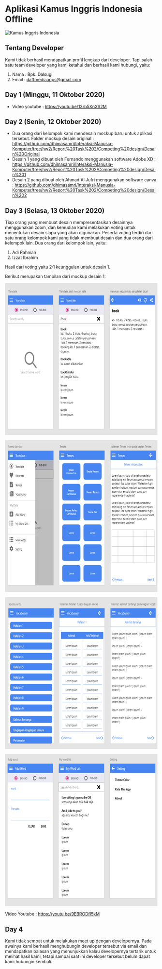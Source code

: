 # Aplikasi Kamus Inggris Indonesia Offline #

![Kamus Inggris Indonesia](https://github.com/dhimasamri/Interaksi-Manusia-Komputer/blob/hw2/Report%20Task%201/pic1.PNG)

## Tentang Developer ##
Kami tidak berhasil mendapatkan profil lengkap dari developer. Tapi salah satu team developer yang kami ketahui dan berhasil kami hubungi, yaitu:
1. Nama : Bpk. Dalsugi
2. Email : daffmediaapps@gmail.com


## Day 1 (Minggu, 11 Oktober 2020) ##
* Video youtube : https://youtu.be/13rb5XnXS2M

## Day 2 (Senin, 12 Oktober 2020) ##
* Dua orang dari kelompok kami mendesain mockup baru untuk aplikasi tersebut. Folder mockup desain original : https://github.com/dhimasamri/Interaksi-Manusia-Komputer/tree/hw2/Report%20Task%202/Competing%20design/Desain%20Original
* Desain 1 yang dibuat oleh Fernando menggunakan software Adobe XD : https://github.com/dhimasamri/Interaksi-Manusia-Komputer/tree/hw2/Report%20Task%202/Competing%20design/Desain%201
* Desain 2 yang dibuat oleh Ahmad Al Jufri menggunakan software canva : https://github.com/dhimasamri/Interaksi-Manusia-Komputer/tree/hw2/Report%20Task%202/Competing%20design/Desain%202

## Day 3 (Selasa, 13 Oktober 2020) ##
Tiap orang yang membuat desain mempresentasikan desainnya menggunakan zoom, dan kemudian kami melakukan voting untuk menentukan desain siapa yang akan digunakan. Peserta voting terdiri dari satu orang kelompok kami yang tidak membuat desain dan dua orang dari kelompok lain. Dua orang dari kelompok lain, yaitu:
1. Adi Rahman
2. Izzat Ibrahim

Hasil dari voting yaitu 2:1 keunggulan untuk desain 1. 

Berikut merupakan tampilan dari mockup desain 1:
<p align="center">
  <img height="500" src="Competing design/Desain 1/Screenshot (61).png">
</p>
<p align="center">
  <img height="500" src="Competing design/Desain 1/Screenshot (62).png">
</p>
<p align="center">
  <img height="500" src="Competing design/Desain 1/Screenshot (63).png">
</p>
<p align="center">
  <img height="500" src="Competing design/Desain 1/Screenshot (64).png">
</p>

Video Youtube : https://youtu.be/9EBRODfI5kM

## Day 4 ##
Kami tidak sempat untuk melakukan meet up dengan developernya. Pada awalnya kami berhasil menghubungin developer tersebut via email dan mendapatkan balasan yang menunjukkan kalau developernya tertarik untuk melihat hasil kami, tetapi sampai saat ini developer tersebut belum dapat kami hubungin kembali.
